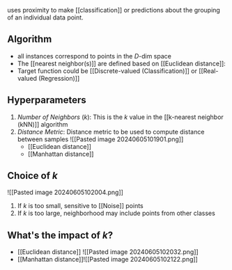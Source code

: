 uses proximity to make [[classification]] or predictions about the grouping of an individual data point.
## Algorithm
- all instances correspond to points in the $D$-dim space
- The [[nearest neighbor(s)]] are defined based on [[Euclidean distance]]:
- Target function could be [[Discrete-valued (Classification)]] or [[Real-valued (Regression)]]
## Hyperparameters
1. $Number\ of\ Neighbors\ (k)$: This is the $k$ value in the [[k-nearest neighbor (kNN)]] algorithm
2. $Distance\ Metric$: Distance metric to be used to compute distance between samples
	![[Pasted image 20240605101901.png]]
	- [[Euclidean distance]]
	- [[Manhattan distance]]
## Choice of $k$
![[Pasted image 20240605102004.png]]
1. If $k$ is too small, sensitive to [[Noise]] points
2. If $k$ is too large, neighborhood may include points from other classes
## What's the impact of $k$?
- [[Euclidean distance]]
	![[Pasted image 20240605102032.png]]
- [[Manhattan distance]]![[Pasted image 20240605102122.png]]